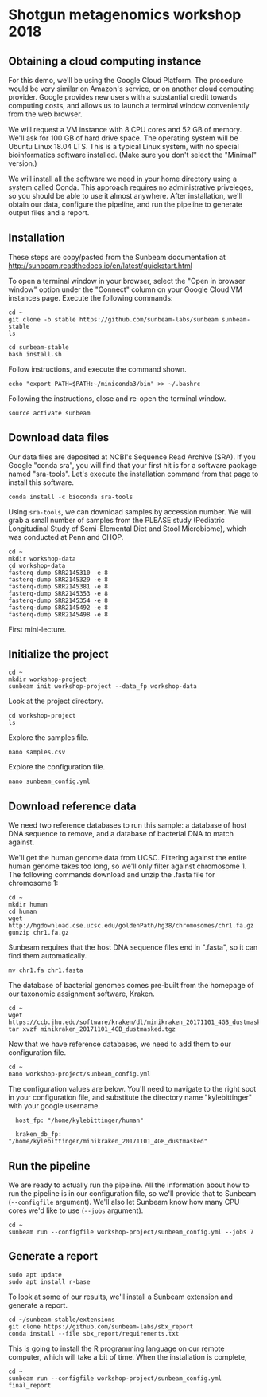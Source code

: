 # Shotgun metagenomics workshop 2018

## Obtaining a cloud computing instance

For this demo, we'll be using the Google Cloud Platform.  The procedure would be
very similar on Amazon's service, or on another cloud computing provider.
Google provides new users with a substantial credit towards computing costs,
and allows us to launch a terminal window conveniently from the web browser.

We will request a VM instance with 8 CPU cores and 52 GB of memory.  We'll ask
for 100 GB of hard drive space.  The operating system will be Ubuntu Linux
18.04 LTS.  This is a typical Linux system, with no special bioinformatics
software installed. (Make sure you don't select the "Minimal" version.)

We will install all the software we need in your home directory using a system
called Conda. This approach requires no administrative priveleges, so you
should be able to use it almost anywhere. After installation, we'll obtain our
data, configure the pipeline, and run the pipeline to generate output files and
a report.

## Installation

These steps are copy/pasted from the Sunbeam documentation at
http://sunbeam.readthedocs.io/en/latest/quickstart.html

To open a terminal window in your browser, select the "Open in browser window" 
option under the "Connect" column on your Google Cloud VM instances page. 
Execute the following commands:

```{bash}
cd ~
git clone -b stable https://github.com/sunbeam-labs/sunbeam sunbeam-stable
ls
```

```{bash}
cd sunbeam-stable
bash install.sh
```

Follow instructions, and execute the command shown.

```{bash}
echo "export PATH=$PATH:~/miniconda3/bin" >> ~/.bashrc
```

Following the instructions, close and re-open the terminal window.

```{bash}
source activate sunbeam
```

## Download data files

Our data files are deposited at NCBI's Sequence Read Archive (SRA). If you
Google "conda sra", you will find that your first hit is for a software package
named "sra-tools".  Let's execute the installation command from that page to
install this software.

```{bash}
conda install -c bioconda sra-tools
```

Using `sra-tools`, we can download samples by accession number.  We will grab a
small number of samples from the PLEASE study (Pediatric Longitudinal Study of
Semi-Elemental Diet and Stool Microbiome), which was conducted at Penn and CHOP.

```{bash}
cd ~
mkdir workshop-data
cd workshop-data
fasterq-dump SRR2145310 -e 8
fasterq-dump SRR2145329 -e 8
fasterq-dump SRR2145381 -e 8
fasterq-dump SRR2145353 -e 8
fasterq-dump SRR2145354 -e 8
fasterq-dump SRR2145492 -e 8
fasterq-dump SRR2145498 -e 8
```

First mini-lecture.

## Initialize the project

```{bash}
cd ~
mkdir workshop-project
sunbeam init workshop-project --data_fp workshop-data
```

Look at the project directory.

```{bash}
cd workshop-project
ls
```

Explore the samples file.

```{bash}
nano samples.csv
```

Explore the configuration file.

```{bash}
nano sunbeam_config.yml
```


## Download reference data

We need two reference databases to run this sample: a database of host DNA
sequence to remove, and a database of bacterial DNA to match against.

We'll get the human genome data from UCSC.  Filtering against the entire human
genome takes too long, so we'll only filter against chromosome 1. The following
commands download and unzip the .fasta file for chromosome 1:

```{bash}
cd ~
mkdir human
cd human
wget http://hgdownload.cse.ucsc.edu/goldenPath/hg38/chromosomes/chr1.fa.gz
gunzip chr1.fa.gz
```

Sunbeam requires that the host DNA sequence files end in ".fasta", so it can
find them automatically.

```{bash}
mv chr1.fa chr1.fasta
```

The database of bacterial genomes comes pre-built from the homepage of our
taxonomic assignment software, Kraken.

```{bash}
cd ~
wget https://ccb.jhu.edu/software/kraken/dl/minikraken_20171101_4GB_dustmasked.tgz
tar xvzf minikraken_20171101_4GB_dustmasked.tgz
```

Now that we have reference databases, we need to add them to our configuration
file.

```{bash}
cd ~
nano workshop-project/sunbeam_config.yml
```

The configuration values are below.  You'll need to navigate to the right spot
in your configuration file, and substitute the directory name "kylebittinger"
with your google username.

```
  host_fp: "/home/kylebittinger/human"
```

```
  kraken_db_fp: "/home/kylebittinger/minikraken_20171101_4GB_dustmasked"
```

## Run the pipeline

We are ready to actually run the pipeline.  All the information about how
to run the pipeline is in our configuration file, so we'll provide that to
Sunbeam (`--configfile` argument).  We'll also let Sunbeam know how many CPU
cores we'd like to use (`--jobs` argument).

```{bash}
cd ~
sunbeam run --configfile workshop-project/sunbeam_config.yml --jobs 7
```

## Generate a report

```{bash}
sudo apt update
sudo apt install r-base
```

To look at some of our results, we'll install a Sunbeam extension and generate
a report.

```{bash}
cd ~/sunbeam-stable/extensions
git clone https://github.com/sunbeam-labs/sbx_report
conda install --file sbx_report/requirements.txt
```

This is going to install the R programming language on our remote computer,
which will take a bit of time.  When the installation is complete, 

```{bash}
cd ~
sunbeam run --configfile workshop-project/sunbeam_config.yml final_report
```
